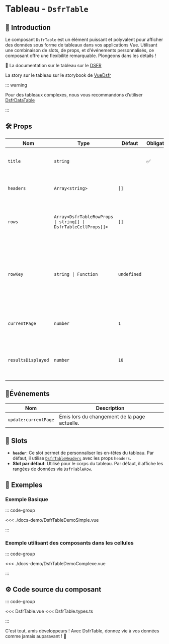 # Tableau - `DsfrTable`

## 🌟 Introduction

Le composant `DsfrTable` est un élément puissant et polyvalent pour afficher des données sous forme de tableaux dans vos applications Vue. Utilisant une combinaison de slots, de props, et d'événements personnalisés, ce composant offre une flexibilité remarquable. Plongeons dans les détails !

🏅 La documentation sur le tableau sur le [DSFR](https://www.systeme-de-design.gouv.fr/version-courante/fr/composants/tableau/)

<VIcon name="vi-file-type-storybook" /> La story sur le tableau sur le storybook de [VueDsfr](https://storybook.vue-ds.fr/?path=/docs/composants-dsfrtable--docs)

::: warning

Pour des tableaux complexes, nous vous recommandons d’utiliser [DsfrDataTable](/composants/DsfrDataTable)

:::

## 🛠️ Props

| Nom               | Type                                           | Défaut    | Obligatoire | Description                                                                                         |
|-------------------|------------------------------------------------|-----------|-------------|-----------------------------------------------------------------------------------------------------|
| `title`         | `string`                                |      |    ✅         | Les en-têtes de votre tableau.                                                                      |
| `headers`         | `Array<string>`                                | `[]`      |             | Les en-têtes de votre tableau.                                                                      |
| `rows`            | `Array<DsfrTableRowProps \| string[] \| DsfrTableCellProps[]>` | `[]`      |             | Les données de chaque rangée dans le tableau.                                                       |
| `rowKey`          | `string \| Function`                           | `undefined`|             | Une clé unique pour chaque rangée, utilisée pour optimiser la mise à jour du DOM.                   |
| `currentPage`     | `number`                                       | `1`       |             | La page actuelle dans la pagination du tableau.                                                     |
| `resultsDisplayed`| `number`                                       | `10`      |             | Le nombre de résultats affichés par page dans la pagination.                                        |

## 📡Événements

| Nom                  | Description                                     |
|----------------------|-------------------------------------------------|
| `update:currentPage` | Émis lors du changement de la page actuelle.    |

## 🧩 Slots

- **`header`**: Ce slot permet de personnaliser les en-têtes du tableau. Par défaut, il utilise [`DsfrTableHeaders`](./DsfrTableHeader.md) avec les props `headers`.
- **Slot par défaut**: Utilisé pour le corps du tableau. Par défaut, il affiche les rangées de données via `DsfrTableRow`.

## 📝 Exemples

### Exemple Basique

::: code-group

<Story data-title="Démo basique" min-h="260px">
  <div class="fr-container">
    <DsfrTableDemoSimple />
  </div>
</Story>

<<< ./docs-demo/DsfrTableDemoSimple.vue

:::

### Exemple utilisant des composants dans les cellules

::: code-group

<Story data-title="Démo basique" min-h="260px">
  <div class="fr-container">
    <DsfrTableDemoComplexe />
  </div>
</Story>

<<< ./docs-demo/DsfrTableDemoComplexe.vue

:::

## ⚙️ Code source du composant

::: code-group

<<< DsfrTable.vue
<<< DsfrTable.types.ts

:::

C'est tout, amis développeurs ! Avec DsfrTable, donnez vie à vos données comme jamais auparavant ! 🎉

<script setup lang="ts">
import DsfrTableDemoSimple from './docs-demo/DsfrTableDemoSimple.vue'
import DsfrTableDemoComplexe from './docs-demo/DsfrTableDemoComplexe.vue'
import VIcon from '../VIcon/VIcon.vue'
</script>
